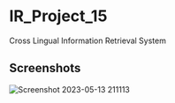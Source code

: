# IR_Project_15
Cross Lingual Information Retrieval System

## Screenshots 

![Screenshot 2023-05-13 211113](https://github.com/manik1729arora/IR_Project_15/assets/88608399/d7afd07b-9da6-429c-892c-ebc0de33c305)

